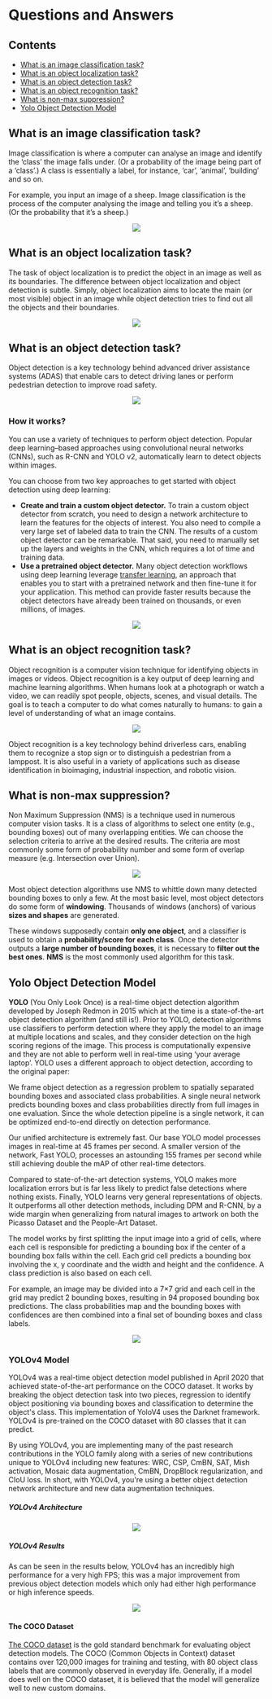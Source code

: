 
# Questions and Answers
## Contents
- [What is an image classification task?](#what-is-an-image-classification-task)
- [What is an object localization task?](#what-is-an-object-localization-task)
- [What is an object detection task?](#what-is-an-object-detection-task)
- [What is an object recognition task?](#what-is-an-object-recognition-task)
- [What is non-max suppression?](#what-is-non-max-suppression)
- [Yolo Object Detection Model](#yolo-object-detection-model)

## What is an image classification task?
Image classification is where a computer can analyse an image and identify the ‘class’ the image falls under. (Or a probability of the image being part of a ‘class’.) A class is essentially a label, for instance, ‘car’, ‘animal’, ‘building’ and so on.  

For example, you input an image of a sheep. Image classification is the process of the computer analysing the image and telling you it’s a sheep. (Or the probability that it’s a sheep.)

<p  align="center">
<img  src="images/QA/classification.png"  width="">
</p> 

## What is an object localization task?

The task of object localization is to predict the object in an image as well as its boundaries. The difference between object localization and object detection is subtle. Simply, object localization aims to locate the main (or most visible) object in an image while object detection tries to find out all the objects and their boundaries.

<p  align="center">
<img  src="images/QA/localization.png"  width="">
</p> 

## What is an object detection task?

Object detection is a key technology behind advanced driver assistance systems (ADAS) that enable cars to detect driving lanes or perform pedestrian detection to improve road safety.

<p  align="center">
<img  src="images/QA/detection1.png"  width="">
</p> 

### How it works?

You can use a variety of techniques to perform object detection. Popular deep learning–based approaches using convolutional neural networks (CNNs), such as R-CNN and YOLO v2, automatically learn to detect objects within images.

You can choose from two key approaches to get started with object detection using deep learning:

-   **Create and train a custom object detector.**  To train a custom object detector from scratch, you need to design a network architecture to learn the features for the objects of interest. You also need to compile a very large set of labeled data to train the CNN. The results of a custom object detector can be remarkable. That said, you need to manually set up the layers and weights in the CNN, which requires a lot of time and training data.
-   **Use a pretrained object detector.**  Many object detection workflows using deep learning leverage  [transfer learning](https://blogs.mathworks.com/pick/2017/02/24/deep-learning-transfer-learning-in-10-lines-of-matlab-code/), an approach that enables you to start with a pretrained network and then fine-tune it for your application. This method can provide faster results because the object detectors have already been trained on thousands, or even millions, of images.

<p  align="center">
<img  src="images/QA/detection2.png"  width="">
</p> 

## What is an object recognition task?

Object recognition is a computer vision technique for identifying objects in images or videos. Object recognition is a key output of deep learning and machine learning algorithms. When humans look at a photograph or watch a video, we can readily spot people, objects, scenes, and visual details. The goal is to teach a computer to do what comes naturally to humans: to gain a level of understanding of what an image contains.

<p  align="center">
<img  src="images/QA/recognition.png"  width="">
</p> 

Object recognition is a key technology behind driverless cars, enabling them to recognize a stop sign or to distinguish a pedestrian from a lamppost. It is also useful in a variety of applications such as disease identification in bioimaging, industrial inspection, and robotic vision.

## What is non-max suppression?

Non Maximum Suppression (NMS) is a technique used in numerous computer vision tasks. It is a class of algorithms to select one entity (e.g., bounding boxes) out of many overlapping entities. We can choose the selection criteria to arrive at the desired results. The criteria are most commonly some form of probability number and some form of overlap measure (e.g. Intersection over Union).

<p  align="center">
<img  src="images/QA/nms.png"  width="">
</p> 

Most object detection algorithms use NMS to whittle down many detected bounding boxes to only a few. At the most basic level, most object detectors do some form of  **windowing**. Thousands of windows (anchors) of various  **sizes and shapes**  are generated.

These windows supposedly contain  **only one object**, and a classifier is used to obtain a  **probability/score for each class**. Once the detector outputs a  **large number of bounding boxes**, it is necessary to **filter out the best ones**.  **NMS**  is the most commonly used algorithm for this task.

## Yolo Object Detection Model

**YOLO**  (You Only Look Once) is a real-time object detection algorithm developed by Joseph Redmon in 2015 which at the time is a state-of-the-art object detection algorithm (and still is!). Prior to YOLO, detection algorithms use classifiers to perform detection where they apply the model to an image at multiple locations and scales, and they consider detection on the high scoring regions of the image. This process is computationally expensive and they are not able to perform well in real-time using ‘your average laptop’. YOLO uses a different approach to object detection, according to the original paper:

We frame object detection as a regression problem to spatially separated bounding boxes and associated class probabilities. A single neural network predicts bounding boxes and class probabilities directly from full images in one evaluation. Since the whole detection pipeline is a single network, it can be optimized end-to-end directly on detection performance.

Our unified architecture is extremely fast. Our base YOLO model processes images in real-time at 45 frames per second. A smaller version of the network, Fast YOLO, processes an astounding 155 frames per second while still achieving double the mAP of other real-time detectors.

Compared to state-of-the-art detection systems, YOLO makes more localization errors but is far less likely to predict false detections where nothing exists. Finally, YOLO learns very general representations of objects. It outperforms all other detection methods, including DPM and R-CNN, by a wide margin when generalizing from natural images to artwork on both the Picasso Dataset and the People-Art Dataset.

The model works by first splitting the input image into a grid of cells, where each cell is responsible for predicting a bounding box if the center of a bounding box falls within the cell. Each grid cell predicts a bounding box involving the x, y coordinate and the width and height and the confidence. A class prediction is also based on each cell.

For example, an image may be divided into a 7×7 grid and each cell in the grid may predict 2 bounding boxes, resulting in 94 proposed bounding box predictions. The class probabilities map and the bounding boxes with confidences are then combined into a final set of bounding boxes and class labels.

<p  align="center">
<img  src="images/QA/yolo.png"  width="">
</p> 

### YOLOv4 Model
YOLOv4 was a real-time object detection model published in April 2020 that achieved state-of-the-art performance on the COCO dataset. It works by breaking the object detection task into two pieces, regression to identify object positioning via bounding boxes and classification to determine the object's class. This implementation of YoloV4 uses the Darknet framework. YOLOv4 is pre-trained on the COCO dataset with 80 classes that it can predict.

By using YOLOv4, you are implementing many of the past research contributions in the YOLO family along with a series of new contributions unique to YOLOv4 including new features: WRC, CSP, CmBN, SAT, Mish activation, Mosaic data augmentation, CmBN, DropBlock regularization, and CIoU loss. In short, with YOLOv4, you're using a better object detection network architecture and new data augmentation techniques.

##### YOLOv4 Architecture
<p  align="center">
<img  src="images/QA/yolov4_architecture.png"  width="">
</p> 

##### YOLOv4 Results

As can be seen in the results below, YOLOv4 has an incredibly high performance for a very high FPS; this was a major improvement from previous object detection models which only had either high performance or high inference speeds.
<p  align="center">
<img  src="images/QA/yolov4_result.png"  width="">
</p> 

#### The COCO Dataset

[The COCO dataset](https://blog.roboflow.com/coco-dataset/)  is the gold standard benchmark for evaluating object detection models. The COCO (Common Objects in Context) dataset contains over 120,000 images for training and testing, with 80 object class labels that are commonly observed in everyday life. Generally, if a model does well on the COCO dataset, it is believed that the model will generalize well to new custom domains.
